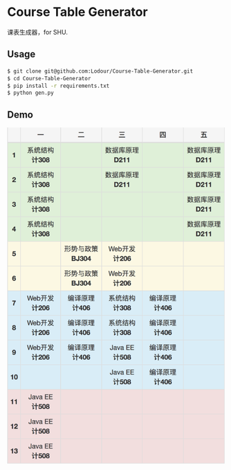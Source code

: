 # Course Table Generator
课表生成器，for SHU.

## Usage
```bash
$ git clone git@github.com:Lodour/Course-Table-Generator.git
$ cd Course-Table-Generator
$ pip install -r requirements.txt
$ python gen.py
```

## Demo
![Demo](https://raw.githubusercontent.com/Lodour/Course-Table-Generator/master/demo.png)
